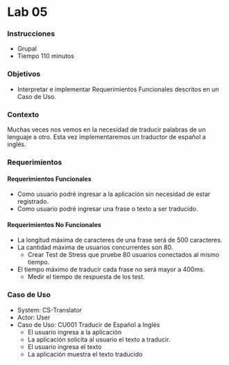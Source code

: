 # Lab 05

### Instrucciones
- Grupal
- Tiempo 110 minutos

### Objetivos
- Interpretar e implementar Requerimientos Funcionales descritos en un Caso de Uso.

### Contexto

Muchas veces nos vemos en la necesidad de traducir palabras de un lenguaje a otro. Esta vez implementaremos un traductor de español a inglés.

### Requerimientos
#### Requerimientos Funcionales
- Como usuario podré ingresar a la aplicación sin necesidad de estar registrado.
- Como usuario podré ingresar una frase o texto a ser traducido.

#### Requerimientos No Funcionales
- La longitud máxima de caracteres de una frase será de 500 caracteres.
- La cantidad máxima de usuarios concurrentes son 80.
   - Crear Test de Stress que pruebe 80 usuarios conectados al mismo tiempo.
- El tiempo máximo de traducir cada frase no será mayor a 400ms.
   - Medir el tiempo de respuesta de los test.
   
### Caso de Uso
- System:  CS-Translator
- Actor:   User
- Caso de Uso:    CU001 Traducir de Español a Inglés
   - El usuario ingresa a la aplicación
   - La aplicación solicita al usuario el texto a traducir.
   - El usuario ingresa el texto
   - La aplicación muestra el texto traducido 